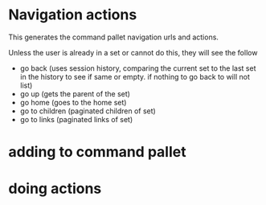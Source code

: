 # Navigation actions

This generates the command pallet navigation urls and actions.

Unless the user is already in a set or cannot do this, they will see the follow

* go back (uses session history, comparing the current set to the last set in the history to see if same or empty. if nothing to go back to will not list)
* go up (gets the parent of the set)
* go home (goes to the home set)
* go to children (paginated children of set)
* go to links (paginated links of set)


# adding to command pallet


# doing actions